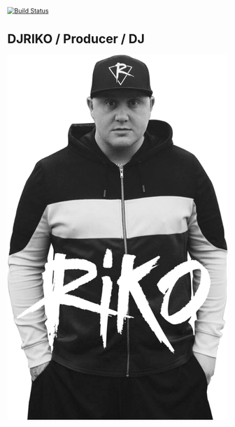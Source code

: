 [![Build Status](https://travis-ci.org/DanBennettUK/djriko.svg?branch=master)](https://travis-ci.org/DanBennettUK/djriko)

# DJRIKO / Producer / DJ

![Logo](/imgs/logo/logo.png)
